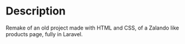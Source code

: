 # Description

Remake of an old project made with HTML and CSS, of a Zalando like products page, fully in Laravel. 